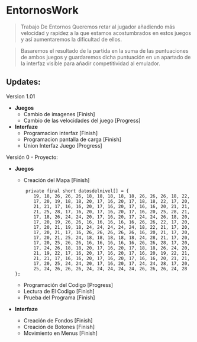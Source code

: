 # EntornosWork
> Trabajo De Entornos
> Queremos retar al jugador añadiendo  más velocidad y rapidez a la que estamos acostumbrados  en estos juegos y así aumentaremos la dificultad de ellos. 

> Basaremos el resultado de la partida en la suma de las puntuaciones de ambos juegos y guardaremos dicha puntuación en un apartado de la interfaz visible para añadir competitividad al emulador.

## Updates:

Version 1.01  
  - **Juegos**
     * Cambio de imagenes [Finish]
     * Cambio de las velocidades del juego [Progress]
  - **Interfaze**
     * Programacion interfaz [Finish]
     * Programacion pantalla de carga [Finish]
     * Union Interfaz Juego [Progress]

Versión 0 - Proyecto:
  - **Juegos**
     * Creación del Mapa [Finish]
     ```[JAVA Matriz] 
         private final short datosdelnivel[] = {
            19, 18, 26, 26, 26, 18, 18, 18, 18, 18, 26, 26, 26, 18, 22,
            17, 20, 19, 18, 18, 20, 17, 16, 20, 17, 18, 18, 22, 17, 20,
            21, 21, 17, 16, 16, 20, 17, 16, 20, 17, 16, 16, 20, 21, 21,
            21, 25, 28, 17, 16, 20, 17, 16, 20, 17, 16, 20, 25, 28, 21,
            17, 18, 26, 24, 24, 20, 17, 16, 20, 17, 24, 24, 26, 18, 20,
            17, 20, 19, 26, 26, 16, 16, 16, 16, 16, 26, 26, 22, 17, 20,
            17, 20, 21, 19, 18, 24, 24, 24, 24, 24, 18, 22, 21, 17, 20,
            17, 20, 21, 17, 16, 26, 26, 26, 26, 26, 16, 20, 21, 17, 20,
            17, 20, 21, 25, 24, 18, 18, 18, 18, 18, 24, 28, 21, 17, 20,
            17, 20, 25, 26, 26, 16, 16, 16, 16, 16, 26, 26, 28, 17, 20,
            17, 24, 26, 18, 18, 20, 17, 16, 20, 17, 18, 18, 26, 24, 20,
            21, 19, 22, 17, 16, 20, 17, 16, 20, 17, 16, 20, 19, 22, 21,
            21, 21, 17, 16, 16, 20, 17, 16, 20, 17, 16, 16, 20, 21, 21,
            17, 20, 25, 24, 24, 20, 17, 16, 20, 17, 24, 24, 28, 17, 20,
            25, 24, 26, 26, 26, 24, 24, 24, 24, 24, 26, 26, 26, 24, 28
    };    
    ```
     * Programación del Codigo [Progress]
     * Lectura de El Codigo [Finish]
     * Prueba del Programa  [Finish]
     
  - **Interfaze**
     * Creación de Fondos  [Finish]
     * Creación de Botones [Finish]
     * Movimiento en Menus [Finish]
